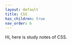 ```yaml
---
layout: default
title: CSS
has_children: true
nav_order: 6
---
```


Hi, here is study notes of CSS.
